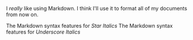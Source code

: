 I *really* like using Markdown.
I think I'll use it to format all of my documents from now on.

The Markdown syntax features for *Star Italics*
The Markdown syntax features for _Underscore Italics_